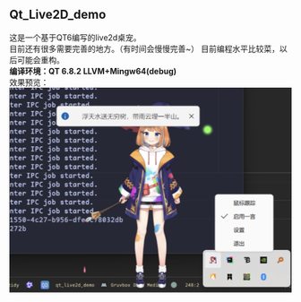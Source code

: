 ## Qt_Live2D_demo
这是一个基于QT6编写的live2d桌宠。  
目前还有很多需要完善的地方。（有时间会慢慢完善~）
目前编程水平比较菜，以后可能会重构。   
**编译环境：QT 6.8.2 LLVM+Mingw64(debug)**  
效果预览：   
![程序效果预览](https://raw.githubusercontent.com/dggduu/qt_live2d_demo/main/program-review.png)

